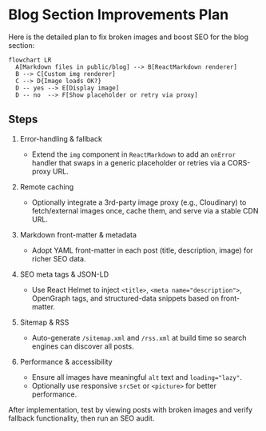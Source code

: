 # Blog Section Improvements Plan

Here is the detailed plan to fix broken images and boost SEO for the blog section:

```mermaid
flowchart LR
  A[Markdown files in public/blog] --> B[ReactMarkdown renderer]
  B --> C[Custom img renderer]
  C --> D{Image loads OK?}
  D -- yes --> E[Display image]
  D -- no  --> F[Show placeholder or retry via proxy]
```

## Steps

1. Error-handling & fallback  
   - Extend the `img` component in `ReactMarkdown` to add an `onError` handler that swaps in a generic placeholder or retries via a CORS-proxy URL.

2. Remote caching  
   - Optionally integrate a 3rd-party image proxy (e.g., Cloudinary) to fetch/external images once, cache them, and serve via a stable CDN URL.

3. Markdown front-matter & metadata  
   - Adopt YAML front-matter in each post (title, description, image) for richer SEO data.

4. SEO meta tags & JSON-LD  
   - Use React Helmet to inject `<title>`, `<meta name="description">`, OpenGraph tags, and structured-data snippets based on front-matter.

5. Sitemap & RSS  
   - Auto-generate `/sitemap.xml` and `/rss.xml` at build time so search engines can discover all posts.

6. Performance & accessibility  
   - Ensure all images have meaningful `alt` text and `loading="lazy"`.  
   - Optionally use responsive `srcSet` or `<picture>` for better performance.

After implementation, test by viewing posts with broken images and verify fallback functionality, then run an SEO audit.